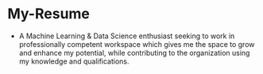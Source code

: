# My-Resume
- A Machine Learning & Data Science enthusiast seeking to work in professionally competent workspace which gives me the space to grow and enhance my potential, while contributing to the organization using my knowledge and qualifications.

